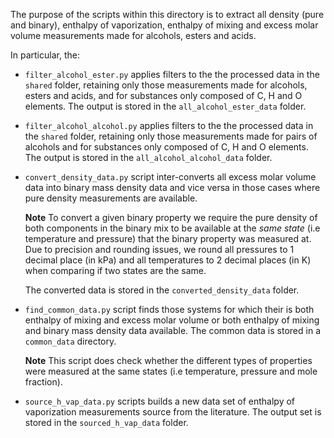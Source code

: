 The purpose of the scripts within this directory is to extract all density (pure and binary), enthalpy of vaporization,
enthalpy of mixing and excess molar volume measurements made for alcohols, esters and acids.

In particular, the:
  
* ``filter_alcohol_ester.py`` applies filters to the the processed data in the ``shared`` folder, retaining only those
  measurements made for alcohols, esters and acids, and for substances only composed of C, H and O elements. The output 
  is stored in the ``all_alcohol_ester_data`` folder.

* ``filter_alcohol_alcohol.py`` applies filters to the the processed data in the ``shared`` folder, retaining only those
  measurements made for pairs of alcohols and for substances only composed of C, H and O elements. The output 
  is stored in the ``all_alcohol_alcohol_data`` folder.

* ``convert_density_data.py`` script inter-converts all excess molar volume data into binary mass density data
  and vice versa in those cases where pure density measurements are available.
  
  **Note** To convert a given binary property we require the pure density of both components in the binary mix to
  be available at the *same state* (i.e temperature and pressure) that the binary property was measured at. Due to
  precision and rounding issues, we round all pressures to 1 decimal place (in kPa) and all temperatures to 2 decimal
  places (in K) when comparing if two states are the same.
  
  The converted data is stored in the ``converted_density_data`` folder.
  
* ``find_common_data.py`` script finds those systems for which their is both enthalpy of mixing and excess molar volume
  or both  enthalpy of mixing and binary mass density data available. The common data is stored in a ``common_data``
  directory.
  
  **Note** This script does check whether the different types of properties were measured at the same states (i.e
  temperature, pressure and mole fraction).
  
* ``source_h_vap_data.py`` scripts builds a new data set of enthalpy of vaporization measurements source from the
  literature. The output set is stored in the ``sourced_h_vap_data`` folder.
